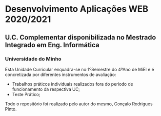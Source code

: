 # Desenvolvimento Aplicações WEB 2020/2021
## U.C. Complementar disponibilizada no Mestrado Integrado em Eng. Informática
### Universidade do Minho 

Esta Unidade Curricular enquadra-se no 1ºSemestre do 4ºAno de MiEI e é concretizada por diferentes instrumentos de avaliação:
  * Trabalhos práticos individuais realizados fora do período de funcionamento da respectiva UC;
  * Teste Prático;

Todo o repositório foi realizado pelo autor do mesmo, Gonçalo Rodrigues Pinto.

